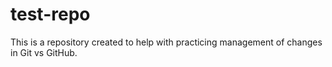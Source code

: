 # test-repo
This is a repository created to help with practicing management of changes in Git vs GitHub.

